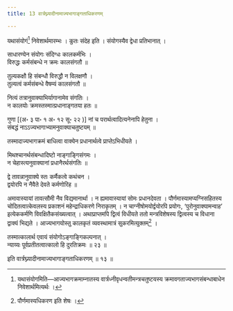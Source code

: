 ```yaml
---
title: 13 वार्त्रघ्न्यादीनामाज्यभागाङ्गताधिकरणम्

---
```

यथासंयोगं[^1] निवेशार्थमारम्भः । कुतः संदेह इति । संयोगस्यैव द्वेधा प्रतिभानात् ।

[^1]: यथासंयोगमिति—आज्यभागक्रमाम्नातस्य वार्त्रध्नीवृधन्वतीमन्त्रचतुष्टयस्य क्रमावगताज्यभागसंबन्धाबाधेन निवेशार्थमित्यर्थः ।


साधारण्येन संयोगः संदिग्धः कालकर्मभिः ।  
विरुद्धः कर्मसंबन्धे न क्रमः कालसंगतौ ॥  


तुल्यकक्षौ हि संबन्धौ विरुद्धौ न विलक्षणौ ।  
तुल्यत्वं कर्मसंबन्धे वैषम्यं कालसंगतौ ॥  


नित्यं तत्रानुवाक्याभिर्यागानामेव संगतिः ।  
न कालयोः क्रमस्तस्मात्प्रधानाङ्गतया हतः ॥  


गुणा \[(अ॰ ३ पा॰ १ अ॰ १२ सू॰ २२ )\] नां च परार्थत्वादित्यनेनापि हेतुना ।  
संबद्धं नाऽऽज्यभागाभ्यामनुवाक्याचतुष्टयम् ॥  


तस्मादाज्यभागक्रमं बाधित्वा वाक्येन प्रधानार्थत्वे प्राप्तेऽभिधीयते ।

मिथश्चानर्थसंबन्धादिष्टो नाङ्गाङ्गिसंगमः ।  
न चेहास्त्यनुवाक्यानां प्रधानैरर्थसंगतिः ॥  


द्वे तावन्नानुवाक्ये स्तः कर्मैकत्वे कथंचन ।  
द्वयोरपि न नैवैते देवते कर्मणोरिह ॥  


अमावास्यायां तावत्सौमी नैव विद्यमानार्था । न ह्यमावास्यायां सोमः प्रधानदेवता । पौर्णमास्यामप्यग्निसहितस्य चोदितत्वात्केवलस्य प्रकाशनं महेन्द्राधिकरणे निराकृतम् । न चाग्नीषोमयोर्द्वयोरपि प्रयोगः, ‘पुरोनुवाक्यामन्वाह’ इत्येककर्मणि विवक्षितैकसंख्यत्वात् । अथाप्राप्तमपि द्वित्वं विधीयते ततो मन्त्रविशेषस्य द्वित्वस्य च विधाना द्वाक्यं भिद्यते । आज्यभागयोस्तु कालकृतं व्यवस्थामात्रं सुकरमित्युक्तम्[^2] ।

[^2]: पौर्णमास्यधिकरण इति शेषः ।


तस्मात्कालार्थ एवायं संयोगोऽङ्गाङ्गिकल्पनात् ।  
न्याय्यः पूर्वप्रतीतत्वात्कालो हि दुरतिक्रमः ॥ २३ ॥  


इति वार्त्रघ्न्यादीनामाज्यभागाङ्गताधिकरणम् ॥ १३ ॥